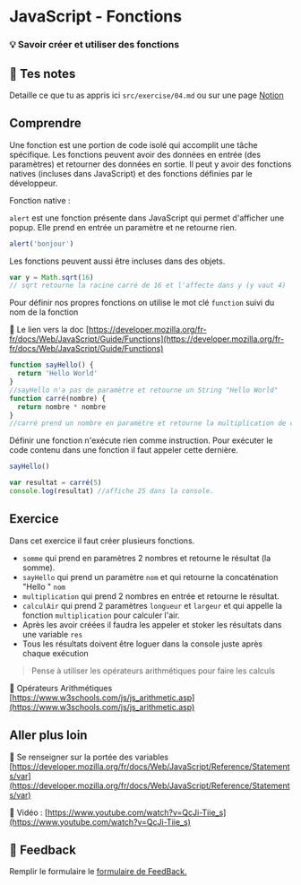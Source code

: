 # JavaScript - Fonctions

### 💡 Savoir créer et utiliser des fonctions

## 📝 Tes notes

Detaille ce que tu as appris ici `src/exercise/04.md`
ou sur une page [Notion](https://go.mikecodeur.com/course-notes-template)

## Comprendre

Une fonction est une portion de code isolé qui accomplit une tâche spécifique.
Les fonctions peuvent avoir des données en entrée (des paramètres) et retourner
des données en sortie. Il peut y avoir des fonctions natives (incluses dans
JavaScript) et des fonctions définies par le développeur.

Fonction native :

`alert` est une fonction présente dans JavaScript qui permet d'afficher une
popup. Elle prend en entrée un paramètre et ne retourne rien.

```jsx
alert('bonjour')
```

Les fonctions peuvent aussi être incluses dans des objets.

```jsx
var y = Math.sqrt(16)
// sqrt retourne la racine carré de 16 et l'affecte dans y (y vaut 4)
```

Pour définir nos propres fonctions on utilise le mot clé `function` suivi du
nom de la fonction

📑 Le lien vers la doc
[https://developer.mozilla.org/fr-fr/docs/Web/JavaScript/Guide/Functions](https://developer.mozilla.org/fr-fr/docs/Web/JavaScript/Guide/Functions)

```jsx
function sayHello() {
  return 'Hello World'
}
//sayHello n'a pas de paramètre et retourne un String "Hello World"
function carré(nombre) {
  return nombre * nombre
}
//carré prend un nombre en paramètre et retourne la multiplication de ce paramètre
```

Définir une fonction n'exécute rien comme instruction. Pour exécuter le code
contenu dans une fonction il faut appeler cette dernière.

```jsx
sayHello()

var resultat = carré(5)
console.log(resultat) //affiche 25 dans la console.
```

## Exercice

Dans cet exercice il faut créer plusieurs fonctions.

- `somme` qui prend en paramètres 2 nombres et retourne le résultat (la somme).
- `sayHello` qui prend un paramètre `nom` et qui retourne la concaténation
  "Hello " `nom`
- `multiplication` qui prend 2 nombres en entrée et retourne le résultat.
- `calculAir` qui prend 2 paramètres `longueur` et `largeur` et qui
  appelle la fonction `multiplication` pour calculer l'air.
- Après les avoir créées il faudra les appeler et stoker les résultats dans une
  variable `res`
- Tous les résultats doivent être loguer dans la console juste après chaque
  exécution

> Pense à utiliser les opérateurs arithmétiques pour faire les calculs

📑 Opérateurs Arithmétiques
[https://www.w3schools.com/js/js_arithmetic.asp](https://www.w3schools.com/js/js_arithmetic.asp)

## Aller plus loin

📑 Se renseigner sur la portée des variables
[https://developer.mozilla.org/fr/docs/Web/JavaScript/Reference/Statements/var](https://developer.mozilla.org/fr/docs/Web/JavaScript/Reference/Statements/var)

📑 Vidéo :
[https://www.youtube.com/watch?v=QcJi-Tiie_s](https://www.youtube.com/watch?v=QcJi-Tiie_s)

## 🐜 Feedback

Remplir le formulaire le
[formulaire de FeedBack.](https://go.mikecodeur.com/cours-react-avis?entry.1430994900=React%20Prérequis%20débutants&entry.533578441=4%20JavaScript%20-%20Fonctions)
